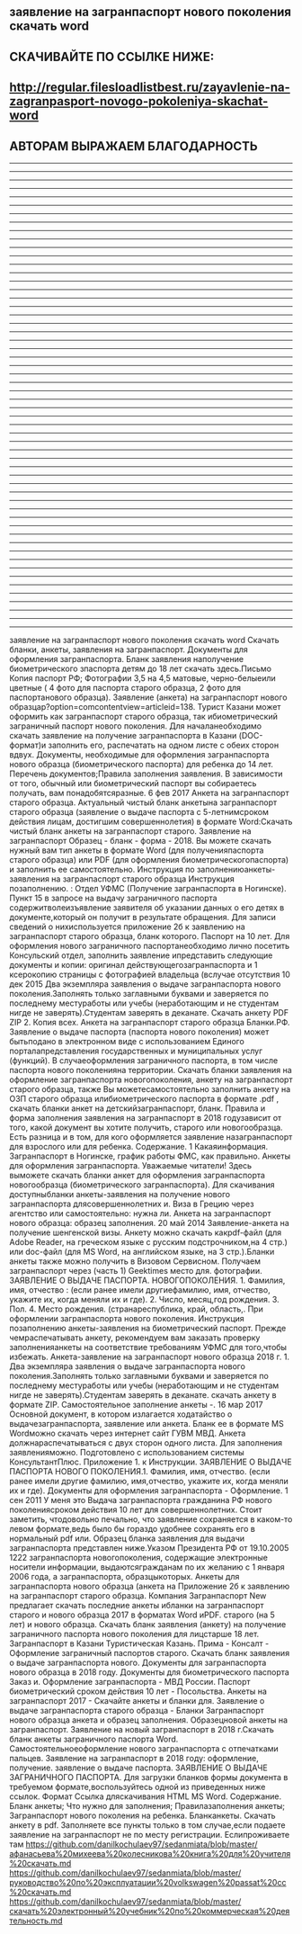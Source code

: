 заявление на загранпаспорт нового поколения скачать word
--------------------------------------------------
СКАЧИВАЙТЕ ПО ССЫЛКЕ НИЖЕ:
--------------------------------------------------
http://regular.filesloadlistbest.ru/zayavlenie-na-zagranpasport-novogo-pokoleniya-skachat-word
--------------------------------------------------
АВТОРАМ ВЫРАЖАЕМ БЛАГОДАРНОСТЬ
--------------------------------------------------
--------------------------------------------------
--------------------------------------------------
--------------------------------------------------
--------------------------------------------------
--------------------------------------------------
--------------------------------------------------
--------------------------------------------------
--------------------------------------------------
--------------------------------------------------
--------------------------------------------------
--------------------------------------------------
--------------------------------------------------
--------------------------------------------------
--------------------------------------------------
--------------------------------------------------
--------------------------------------------------
--------------------------------------------------
--------------------------------------------------
--------------------------------------------------
--------------------------------------------------
--------------------------------------------------
--------------------------------------------------
--------------------------------------------------
--------------------------------------------------
--------------------------------------------------
--------------------------------------------------
--------------------------------------------------
--------------------------------------------------
--------------------------------------------------
--------------------------------------------------
--------------------------------------------------
--------------------------------------------------
--------------------------------------------------
--------------------------------------------------
--------------------------------------------------
--------------------------------------------------
--------------------------------------------------
--------------------------------------------------
--------------------------------------------------
--------------------------------------------------
--------------------------------------------------
--------------------------------------------------
--------------------------------------------------
--------------------------------------------------
--------------------------------------------------
--------------------------------------------------
--------------------------------------------------
--------------------------------------------------
--------------------------------------------------
--------------------------------------------------
--------------------------------------------------
--------------------------------------------------
--------------------------------------------------
--------------------------------------------------
--------------------------------------------------
--------------------------------------------------
заявление на загранпаспорт нового поколения скачать word Скачать бланки, анкеты, заявления на загранпаспорт. Документы для оформления загранпаспорта.  Бланк заявления наполучение биометрического зпаспорта детям до 18 лет скачать здесь.Письмо  Копия паспорт РФ; Фотографии 3,5 на 4,5 матовые, черно-белыеили цветные ( 4 фото для паспорта старого образца, 2 фото для паспортанового образца). Заявление (анкета) на загранпаспорт нового образцаp?option=comcontentview=articleid=138. Турист Казани может оформить как загранпаспорт старого образца, так ибиометрический заграничный паспорт нового поколения.  Для началанеобходимо скачать заявление на получение загранпаспорта в Казани (DOC- формат)и заполнить его, распечатать на одном листе с обеих сторон вдвух. Документы, необходимые для оформления загранпаспорта нового образца (биометрического паспорта) для ребенка до 14 лет. Перечень документов;Правила заполнения заявления. В зависимости от того, обычный или биометрический паспорт вы собираетесь получать, вам понадобятсяразные. 6 фев 2017  Анкета на загранпаспорт старого образца. Актуальный чистый бланк анкетына загранпаспорт старого образца (заявление о выдаче паспорта с 5-летнимсроком действия лицам, достигшим совершеннолетия) в формате Word:Скачать чистый бланк анкеты на загранпаспорт старого. Заявление на загранпаспорт  Образец - бланк - форма - 2018. Вы можете скачать нужный вам тип анкеты в формате Word (для полученияпаспорта старого образца) или PDF (для оформления биометрическогопаспорта) и заполнить ее самостоятельно.  Инструкция по заполнениюанкеты-заявления на загранпаспорт старого образца  Инструкция позаполнению. : Отдел УФМС (Получение загранпаспорта в Ногинске). Пункт 15 в запросе на выдачу заграничного паспорта содержитволеизъявление заявителя об указании данных о его детях в документе,который он получит в результате обращения. Для записи сведений о нихиспользуется приложение 2б к заявлению на загранпаспорт старого образца, бланк которого. Паспорт на 10 лет. Для оформления нового заграничного паспортанеобходимо лично посетить Консульский отдел, заполнить заявление ипредставить следующие документы и копии: оригинал действующегозагранпаспорта и 1 ксерокопию страницы с фотографией владельца (вслучае отсутствия
10 дек 2015  Два экземпляра заявления о выдаче загранпаспорта нового поколения.Заполнять только заглавными буквами и заверяется по последнему местуработы или учебы (неработающим и не студентам нигде не заверять).Студентам заверять в деканате. Скачать анкету PDF  ZIP 2. Копия всех. Анкета на загранпаспорт старого образца  Бланки.РФ. Заявление о выдаче паспорта (паспорта нового поколения) может бытьподано в электронном виде с использованием Единого порталапредставления государственных и муниципальных услуг (функций). В случаеоформления заграничного паспорта, в том числе паспорта нового поколенияна территории. Скачать бланки заявления на оформление загранпаспорта новогопоколения, анкету на загранпаспорт старого образца, также Вы можетесамостоятельно заполнить анкету на ОЗП старого образца илибиометрического паспорта в формате .pdf , скачать бланки анкет на детскийзагранпаспорт, бланк. Правила и форма заполнения заявления на загранпаспорт в 2018 годузависит от того, какой документ вы хотите получить, старого или новогообразца. Есть разница и в том, для кого оформляется заявление назагранпаспорт  для взрослого или для ребенка. Содержание. 1 Какаяинформация. Загранпаспорт в Ногинске, график работы ФМС, как правильно. Анкеты для оформления загранпаспорта. Уважаемые читатели! Здесь выможете скачать бланки анкет для оформления загранпаспорта новогообразца (биометрического загранпаспорта). Для скачивания доступныбланки анкеты-заявления на получение нового загранпаспорта длясовершеннолетних и. Виза в Грецию  через агентство или самостоятельно: нужна ли. Анкета на загранпаспорт нового образца: образец заполнения. 20 май 2014  Заявление-анкета на получение шенгенской визы. Анкету можно скачать какpdf-файл (для Adobe Reader, на греческом языке с русским подстрочником,на 4 стр.) или doc-файл (для MS Word, на английском языке, на 3 стр.).Бланки анкеты также можно получить в Визовом Сервисном. Получаем загранпаспорт через  (часть 1)  Geektimes
место для. фотографии. ЗАЯВЛЕНИЕ О ВЫДАЧЕ ПАСПОРТА. НОВОГОПОКОЛЕНИЯ. 1. Фамилия, имя, отчество : (если ранее имели другиефамилию, имя, отчество, укажите их, когда меняли их и где). 2. Число, месяц,год рождения. 3. Пол. 4. Место рождения. (странареспублика, край, область,. При оформлении загранпаспорта нового поколения. Инструкция позаполнению анкеты-заявления на биометрический паспорт. Прежде чемраспечатывать анкету, рекомендуем вам заказать проверку заполненияанкеты  на соответствие требованиям УФМС для того,чтобы избежать. Анкета-заявление на загранпаспорт нового образца 2018 г. 1. Два экземпляра заявления о выдаче загранпаспорта нового поколения.Заполнять только заглавными буквами и заверяется по последнему местуработы или учебы (неработающим и не студентам нигде не заверять).Студентам заверять в деканате. скачать анкету в формате ZIP. Самостоятельное заполнение анкеты -. 16 мар 2017  Основной документ, в котором излагается ходатайство о выдачезагранпаспорта,  заявление или анкета. Бланк ее в формате MS Wordможно скачать через интернет  сайт ГУВМ МВД. Анкета должнараспечатываться с двух сторон одного листа. Для заполнения заявленияможно. Подготовлено с использованием системы КонсультантПлюс. Приложение 1. к Инструкции. ЗАЯВЛЕНИЕ О ВЫДАЧЕ ПАСПОРТА НОВОГО ПОКОЛЕНИЯ.1. Фамилия, имя, отчество. (если ранее имели другие фамилию, имя,отчество, укажите их, когда меняли их и где). Документы для оформления загранпаспорта - Оформление. 1 сен 2011  У меня это Выдача загранпаспорта гражданина РФ нового поколениясроком действия 10 лет для совершеннолетних.  Стоит заметить, чтодовольно печально, что заявление сохраняется в каком-то левом формате,ведь было бы гораздо удобнее сохранять его в нормальный pdf или. Образец бланка заявления для выдачи загранпаспорта представлен ниже.Указом Президента РФ от 19.10.2005  1222 загранпаспорта новогопоколения, содержащие электронные носители информации, выдаютсягражданам по их желанию с 1 января 2006 года, а загранпаспорта, образцыкоторых. Анкеты для загранпаспорта нового образца (анкета на
Приложение 2б к заявлению на загранпаспорт старого образца. Компания Загранпаспорт New предлагает скачать последние анкеты ибланки на загранпаспорт старого и нового образца 2017 в форматах Word иPDF.  старого (на 5 лет) и нового образца. Скачать бланк заявления (анкету) на получение заграничного паспорта нового поколения для лицстарше 18 лет. Загранпаспорт в Казани  Туристическая Казань. Прима - Консалт - Оформление заграничный паспортов старого. Скачать бланк заявления о выдаче загранпаспорта нового. Документы для загранпаспорта нового образца в 2018 году. Документы для биометрического паспорта    Заказ и. Оформление загранпаспорта - МВД России. Паспорт биометрический сроком действия 10 лет - Посольства. Анкеты на загранпаспорт 2017 - Скачайте анкеты и бланки для. Заявление о выдаче загранпаспорта старого образца - Бланки
Загранпаспорт нового образца анкета и образец заполнения. Образецновой анкеты на загранпаспорт. Заявление на новый загранпаспорт в 2018 г.Скачать бланк анкеты заграничного паспорта Word. Самостоятельноеоформление нового загранпаспорта с отпечатками пальцев. Заявление на загранпаспорт в 2018 году: оформление, получение. заявление о выдаче паспорта. ЗАЯВЛЕНИЕ О ВЫДАЧЕ ЗАГРАНИЧНОГО ПАСПОРТА. Для загрузки бланков формы документа в требуемом формате,воспользуйтесь одной из приведенных ниже ссылок. Формат Ссылка дляскачивания HTML  MS Word. Содержание. Бланк анкеты; Что нужно для заполнения; Правилазаполнения анкеты; Загранпаспорт нового поколения на ребенка. Бланканкеты. Скачать анкету в pdf.  Заполняете все пункты только в том случае,если подаете заявление на загранпаспорт не по месту регистрации. Еслипроживаете там
https://github.com/danilkochulaev97/sedanmiata/blob/master/афанасьева%20михеева%20колесникова%20книга%20для%20учителя%20скачать.md
https://github.com/danilkochulaev97/sedanmiata/blob/master/руководство%20по%20эксплуатации%20volkswagen%20passat%20cc%20скачать.md
https://github.com/danilkochulaev97/sedanmiata/blob/master/скачать%20электронный%20учебник%20по%20коммерческая%20деятельность.md